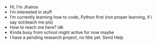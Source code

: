 - Hi, I’m Jhairos
- I’m interested in stuff
- I’m currently learning how to code, Python first (not proper learning, if i say so)(teach me pls)
- How to reach me here? idk
- Kinda busy from school might active for now maybe
- I have a pending research project, no title yet. Send Help


<!---
JhairosEdrian/JhairosEdrian is a ✨ special ✨ repository because its `README.md` (this file) appears on your GitHub profile.
You can click the Preview link to take a look at your changes.
--->
